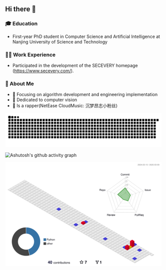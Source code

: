 ## Hi there 👋

<!--
**RainloongCao/RainloongCao** is a ✨ _special_ ✨ repository because its `README.md` (this file) appears on your GitHub profile.

Here are some ideas to get you started:

- 🔭 I’m currently working on ...
- 🌱 I’m currently learning ...
- 👯 I’m looking to collaborate on ...
- 🤔 I’m looking for help with ...
- 💬 Ask me about ...
- 📫 How to reach me: ...
- 😄 Pronouns: ...
- ⚡ Fun fact: ...
-->

### 🎓 Education
- First-year PhD student in Computer Science and Artificial Intelligence at Nanjing University of Science and Technology

### 👨‍💻 Work Experience
- Participated in the development of the SECEVERY homepage (https://www.secevery.com/).

### 🚀 About Me
- 🔭 Focusing on algorithm development and engineering implementation
- 🎯 Dedicated to computer vision
- 🤔 Is a rapper(NetEase CloudMusic: 沉梦昂志小粉丝)

<picture>
  <source media="(prefers-color-scheme: dark)" srcset="https://raw.githubusercontent.com/RainloongCao/RainloongCao/output/github-contribution-grid-snake-dark.svg">
  <source media="(prefers-color-scheme: light)" srcset="https://raw.githubusercontent.com/RainloongCao/RainloongCao/output/github-contribution-grid-snake.svg">
  <img alt="github contribution grid snake animation" src="https://raw.githubusercontent.com/RainloongCao/RainloongCao/output/github-contribution-grid-snake.svg">
</picture>



 ![Ashutosh's github activity graph](https://github-readme-activity-graph.vercel.app/graph?username=RainloongCao&theme=rogue)

 ![](./profile-3d-contrib/profile-gitblock.svg)
